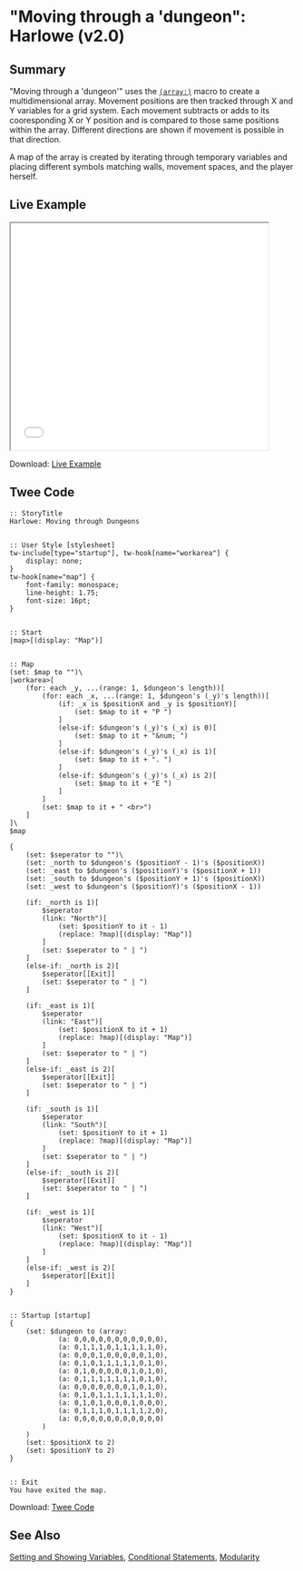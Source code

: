 # "Moving through a 'dungeon": Harlowe (v2.0)

## Summary

"Moving through a 'dungeon'" uses the [`(array:)`](https://twine2.neocities.org/#macro_a) macro to create a multidimensional array. Movement positions are then tracked through X and Y variables for a grid system. Each movement subtracts or adds to its cooresponding X or Y position and is compared to those same positions within the array. Different directions are shown if movement is possible in that direction.

A map of the array is created by iterating through temporary variables and placing different symbols matching walls, movement spaces, and the player herself.

## Live Example

<section>
<iframe src="harlowe_dungeonmoving_example.html" height=400 width=90%></iframe>

Download: <a href="harlowe_dungeonmoving_example.html" target="_blank">Live Example</a>
</section>

## Twee Code

```
:: StoryTitle
Harlowe: Moving through Dungeons


:: User Style [stylesheet]
tw-include[type="startup"], tw-hook[name="workarea"] {
	display: none;
}
tw-hook[name="map"] {
    font-family: monospace; 
	line-height: 1.75;
	font-size: 16pt;
}


:: Start
|map>[(display: "Map")]


:: Map
(set: $map to "")\
|workarea>[
	(for: each _y, ...(range: 1, $dungeon's length))[
		(for: each _x, ...(range: 1, $dungeon's (_y)'s length))[
			(if: _x is $positionX and _y is $positionY)[
				(set: $map to it + "P ")
			]
			(else-if: $dungeon's (_y)'s (_x) is 0)[
				(set: $map to it + "&num; ")
			]
			(else-if: $dungeon's (_y)'s (_x) is 1)[
				(set: $map to it + ". ")
			]
			(else-if: $dungeon's (_y)'s (_x) is 2)[
				(set: $map to it + "E ")
			]
		]
		(set: $map to it + " <br>")
	]
]\
$map

{
	(set: $seperator to "")\
	(set: _north to $dungeon's ($positionY - 1)'s ($positionX))
	(set: _east to $dungeon's ($positionY)'s ($positionX + 1))
	(set: _south to $dungeon's ($positionY + 1)'s ($positionX))
	(set: _west to $dungeon's ($positionY)'s ($positionX - 1))

	(if: _north is 1)[
		$seperator
		(link: "North")[
			(set: $positionY to it - 1)
			(replace: ?map)[(display: "Map")]
		]
		(set: $seperator to " | ")
	]
	(else-if: _north is 2)[
		$seperator[[Exit]]
		(set: $seperator to " | ")
	]

	(if: _east is 1)[
		$seperator
		(link: "East")[
			(set: $positionX to it + 1)
			(replace: ?map)[(display: "Map")]
		]
		(set: $seperator to " | ")
	]
	(else-if: _east is 2)[
		$seperator[[Exit]]
		(set: $seperator to " | ")
	]

	(if: _south is 1)[
		$seperator
		(link: "South")[
			(set: $positionY to it + 1)
			(replace: ?map)[(display: "Map")]
		]
		(set: $seperator to " | ")
	]
	(else-if: _south is 2)[
		$seperator[[Exit]]
		(set: $seperator to " | ")
	]

	(if: _west is 1)[
		$seperator
		(link: "West")[
			(set: $positionX to it - 1)
			(replace: ?map)[(display: "Map")]
		]
	]
	(else-if: _west is 2)[
		$seperator[[Exit]]
	]
}


:: Startup [startup]
{	
	(set: $dungeon to (array: 
			(a: 0,0,0,0,0,0,0,0,0,0,0),
			(a: 0,1,1,1,0,1,1,1,1,1,0),
			(a: 0,0,0,1,0,0,0,0,0,1,0),
			(a: 0,1,0,1,1,1,1,1,0,1,0),
			(a: 0,1,0,0,0,0,0,1,0,1,0),
			(a: 0,1,1,1,1,1,1,1,0,1,0),
			(a: 0,0,0,0,0,0,0,1,0,1,0),
			(a: 0,1,0,1,1,1,1,1,1,1,0),
			(a: 0,1,0,1,0,0,0,1,0,0,0),
			(a: 0,1,1,1,0,1,1,1,1,2,0),
			(a: 0,0,0,0,0,0,0,0,0,0,0)
		)
	)
    (set: $positionX to 2)
    (set: $positionY to 2)
}


:: Exit
You have exited the map.
```

Download: <a href="harlowe_dungeonmoving_twee.txt" target="_blank">Twee Code</a>

## See Also

[Setting and Showing Variables](../../settingandshowing/harlowe/harlowe_settingandshowing.md), 
[Conditional Statements](../../conditionalstatements/harlowe/harlowe_conditionalstatements.md), [Modularity](../../modularity/harlowe/harlowe_modularity.md)
